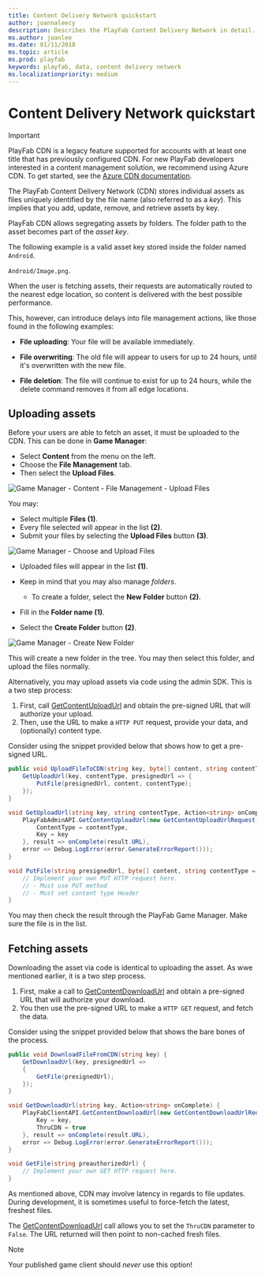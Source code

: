 ```yaml
---
title: Content Delivery Network quickstart
author: joannaleecy
description: Describes the PlayFab Content Delivery Network in detail.
ms.author: joanlee
ms.date: 01/11/2018
ms.topic: article
ms.prod: playfab
keywords: playfab, data, content delivery network
ms.localizationpriority: medium
---
```


# Content Delivery Network quickstart

> [!IMPORTANT]
> PlayFab CDN is a legacy feature supported for accounts with at least one title that has previously configured CDN. For new PlayFab developers interested in a content management solution, we recommend using Azure CDN. To get started, see the [Azure CDN documentation](https://docs.microsoft.com/azure/cdn/).

The PlayFab Content Delivery Network (CDN) stores individual assets as files uniquely identified by the file name (also referred to as a *key*). This implies that you add, update, remove, and retrieve assets by key.

PlayFab CDN allows segregating assets by folders. The folder path to the asset becomes part of the *asset key*.

The following example is a valid asset key stored inside the folder named `Android`.

 `Android/Image.png`.

When the user is fetching assets, their requests are automatically routed to the nearest edge location, so content is delivered with the best possible performance.

This, however, can introduce delays into file management actions, like those found in the following examples:

- **File uploading**: Your file will be available immediately.

- **File overwriting**: The old file will appear to users for up to 24 hours, until it's overwritten with the new file.

- **File deletion**: The file will continue to exist for up to 24 hours, while the delete command removes it from all edge locations.

## Uploading assets

Before your users are able to fetch an asset, it must be uploaded to the CDN. This can be done in **Game Manager**:

- Select **Content** from the menu on the left.
- Choose the **File Management** tab.
- Then select the **Upload Files**.

![Game Manager - Content - File Management - Upload Files](../../data/content-delivery-network/media/tutorials/game-manager-content-file-management-upload-files.png)  

You may:

- Select multiple **Files (1)**.
- Every file selected will appear in the list **(2)**.
- Submit your files by selecting the **Upload Files** button **(3)**.

![Game Manager - Choose and Upload Files](../../data/content-delivery-network/media/tutorials/game-manager-choose-and-upload-files.png)  

- Uploaded files will appear in the list **(1)**.
- Keep in mind that you may also manage *folders*.
  - To create a folder, select the **New Folder** button **(2)**.


- Fill in the **Folder name (1)**.
- Select the **Create Folder** button **(2)**.

![Game Manager - Create New Folder](../../data/content-delivery-network/media/tutorials/game-manager-create-new-folder.png)  

This will create a new folder in the tree. You may then select this folder, and upload the files normally.

Alternatively, you may upload assets via code using the admin SDK. This is a two step process:

1. First, call [GetContentUploadUrl](xref:titleid.playfabapi.com.admin.content.getcontentuploadurl) and obtain the pre-signed URL that will authorize your upload.
2. Then, use the URL to make a `HTTP PUT` request,  provide your data, and (optionally) content type.

Consider using the snippet provided below that shows how to get a pre-signed URL.

```csharp
public void UploadFileToCDN(string key, byte[] content, string contentType = "binary/octet-stream") {
    GetUploadUrl(key, contentType, presignedUrl => {
        PutFile(presignedUrl, content, contentType);
    });
}

void GetUploadUrl(string key, string contentType, Action<string> onComplete) {
    PlayFabAdminAPI.GetContentUploadUrl(new GetContentUploadUrlRequest() {
        ContentType = contentType,
        Key = key
    }, result => onComplete(result.URL),
    error => Debug.LogError(error.GenerateErrorReport()));
}

void PutFile(string presignedUrl, byte[] content, string contentType = "binary/octet-stream") {
    // Implement your own PUT HTTP request here.
    // - Must use PUT method
    // - Must set content type Header
}
```

You may then check the result through the PlayFab Game Manager. Make sure the file is in the list.

## Fetching assets

Downloading the asset via code is identical to uploading the asset. As wwe mentioned earlier, it is a two step process.

1. First, make a call to [GetContentDownloadUrl](xref:titleid.playfabapi.com.client.content.getcontentdownloadurl) and obtain a pre-signed URL that will authorize your download.
2. You then use the  pre-signed URL to make a `HTTP GET` request, and fetch the data.

Consider using the snippet provided below that shows the bare bones of the process.

```csharp
public void DownloadFileFromCDN(string key) {
    GetDownloadUrl(key, presignedUrl =>
    {
        GetFile(presignedUrl);
    });
}

void GetDownloadUrl(string key, Action<string> onComplete) {
    PlayFabClientAPI.GetContentDownloadUrl(new GetContentDownloadUrlRequest() {
        Key = key,
        ThruCDN = true
    }, result => onComplete(result.URL),
    error => Debug.LogError(error.GenerateErrorReport()));
}

void GetFile(string preauthorizedUrl) {
    // Implement your own GET HTTP request here.
}
```

As mentioned above, CDN may involve latency in regards to file updates. During development, it is sometimes useful to force-fetch the latest, freshest files.

The  [GetContentDownloadUrl](xref:titleid.playfabapi.com.client.content.getcontentdownloadurl) call allows you to set the `ThruCDN` parameter to `False`. The URL returned will then point to non-cached fresh files.

> [!NOTE]
> Your published game client should *never* use this option!
